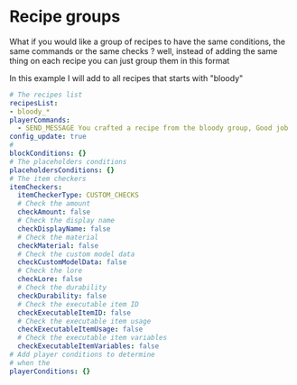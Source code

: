 # Recipe groups

What if you would like a group of recipes to have the same conditions,  the same commands or the same checks ? well, instead of adding the same thing on each recipe you can just group them in this format

In this example I will add to all recipes that starts with "bloody"

```yaml
# The recipes list
recipesList:
- bloody_*
playerCommands:
  - SEND_MESSAGE You crafted a recipe from the bloody group, Good job !
config_update: true
#
blockConditions: {}
# The placeholders conditions
placeholdersConditions: {}
# The item checkers
itemCheckers:
  itemCheckerType: CUSTOM_CHECKS
  # Check the amount
  checkAmount: false
  # Check the display name
  checkDisplayName: false
  # Check the material
  checkMaterial: false
  # Check the custom model data
  checkCustomModelData: false
  # Check the lore
  checkLore: false
  # Check the durability
  checkDurability: false
  # Check the executable item ID
  checkExecutableItemID: false
  # Check the executable item usage
  checkExecutableItemUsage: false
  # Check the executable item variables
  checkExecutableItemVariables: false
# Add player conditions to determine
# when the 
playerConditions: {}

```
